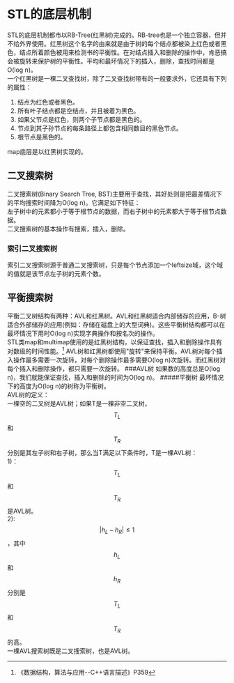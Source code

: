# STL的底层机制

STL的底层机制都市以RB-Tree\(红黑树\)完成的。RB-tree也是一个独立容器，但并不给外界使用。红黑树这个名字的由来就是由于树的每个结点都被染上红色或者黑色，结点所着颜色被用来检测书的平衡性。在对结点插入和删除的操作中，肯恶搞会被旋转来保护树的平衡性。平均和最坏情况下的插入，删除，查找时间都是O\(log n\)。  
一个红黑树是一棵二叉查找树，除了二叉查找树带有的一般要求外，它还具有下列的属性：  
1. 结点为红色或者黑色。  
2. 所有叶子结点都是空结点，并且被着为黑色。  
3. 如果父节点是红色，则两个子节点都是黑色的。  
4. 节点到其子孙节点的每条路径上都包含相同数目的黑色节点。  
5. 根节点是黑色的。

map底层是以红黑树实现的。

## 二叉搜索树

二叉搜索树\(Binary Search Tree, BST\)主要用于查找，其好处则是把最差情况下的平均搜索时间降为O\(log n\)。它满足如下特征：  
左子树中的元素都小于等于根节点的数据，而右子树中的元素都大于等于根节点数据。  
二叉搜索树的基本操作有搜索，插入，删除。

### 索引二叉搜索树

索引二叉搜索树源于普通二叉搜索树，只是每个节点添加一个leftsize域，这个域的值就是该节点左子树的元素个数。

## 平衡搜索树

平衡二叉树结构有两种：AVL和红黑树。AVL和红黑树适合内部储存的应用，B-树适合外部储存的应用\(例如：存储在磁盘上的大型词典\)。这些平衡树结构都可以在最坏情况下用时O\(log n\)实现字典操作和按名次的操作。   
STL类map和multimap使用的是红黑树结构，以保证查找，插入和删除操作具有对数级的时间性能。[^1]
AVL树和红黑树都使用"旋转"来保持平衡。AVL树对每个插入操作最多需要一次旋转，对每个删除操作最多需要O(log n)次旋转。而红黑树对每个插入和删除操作，都只需要一次旋转。
###AVL树
如果数的高度总是O(log n)，我们就能保证查找，插入和删除的时间为O(log n)。
#####平衡树
最坏情况下的高度为O(log n)的树称为平衡树。  
AVL树的定义：  
一棵空的二叉树是AVL树；如果T是一棵非空二叉树，$$T_L$$和$$T_R$$分别是其左子树和右子树，那么当T满足以下条件时，T是一棵AVL树：  
1)：$$T_L$$和$$T_R$$是AVL树。  
2): $$|h_L-h_R| \le 1$$，其中$$h_L$$和$$h_R$$分别是$$T_L$$和$$T_R$$的高。  
一棵AVL搜索树既是二叉搜索树，也是AVL树。   

[^1]: 《数据结构，算法与应用--C++语言描述》P359

